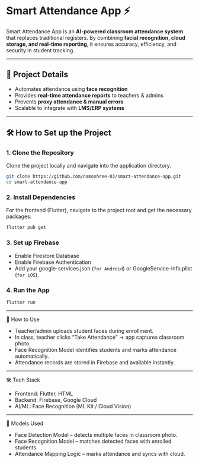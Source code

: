 # Smart Attendance App ⚡

Smart Attendance App is an **AI-powered classroom attendance system** that replaces traditional registers. By combining **facial recognition, cloud storage, and real-time reporting**, it ensures accuracy, efficiency, and security in student tracking.

---

## 📂 Project Details 

- Automates attendance using **face recognition**
- Provides **real-time attendance reports** to teachers & admins
- Prevents **proxy attendance & manual errors**
- Scalable to integrate with **LMS/ERP systems**

---

## 🛠️ How to Set up the Project

### 1. Clone the Repository

Clone the project locally and navigate into the application directory.

```bash
git clone https://github.com/namoshree-03/smart-attendance-app.git
cd smart-attendance-app
```

### 2. Install Dependencies

For the frontend (Flutter), navigate to the project root and get the necessary packages:

```bash
flutter pub get
```
### 3. Set up Firebase

- Enable Firestore Database
- Enable Firebase Authentication
- Add your google-services.json (`for Android`) or GoogleService-Info.plist (`for iOS`).
### 4. Run the App
```bash
flutter run
```
---

🚀 How to Use

- Teacher/admin uploads student faces during enrollment.
- In class, teacher clicks “Take Attendance” → app captures classroom photo.
- Face Recognition Model identifies students and marks attendance automatically.
- Attendance records are stored in Firebase and available instantly.

---

🛠 Tech Stack

- Frontend: Flutter, HTML
- Backend: Firebase, Google Cloud
- AI/ML: Face Recognition (ML Kit / Cloud Vision)

---

🤖 Models Used

- Face Detection Model – detects multiple faces in classroom photo.
- Face Recognition Model – matches detected faces with enrolled students.
- Attendance Mapping Logic – marks attendance and syncs with cloud.





